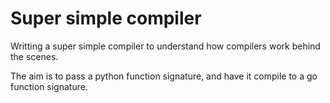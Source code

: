 # Super simple compiler

Writting a super simple compiler to understand how compilers work behind the scenes.

The aim is to pass a python function signature, and have it compile to a go function signature.
